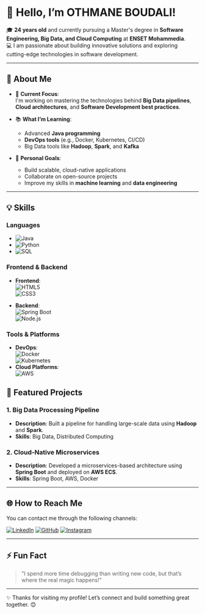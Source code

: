 # 👋 Hello, I’m OTHMANE BOUDALI!  

🎓 **24 years old** and currently pursuing a Master's degree in **Software Engineering, Big Data, and Cloud Computing** at **ENSET Mohammedia**.  
💻 I am passionate about building innovative solutions and exploring cutting-edge technologies in software development.  

---

## 🚀 About Me  

- 🎯 **Current Focus**:  
  I'm working on mastering the technologies behind **Big Data pipelines**, **Cloud architectures**, and **Software Development best practices**.  

- 📚 **What I’m Learning**:  
  - Advanced **Java programming**  
  - **DevOps tools** (e.g., Docker, Kubernetes, CI/CD)  
  - Big Data tools like **Hadoop**, **Spark**, and **Kafka**  

- 🌟 **Personal Goals**:  
  - Build scalable, cloud-native applications  
  - Collaborate on open-source projects  
  - Improve my skills in **machine learning** and **data engineering**  

---

## 💡 Skills  

### **Languages**  
- ![Java](https://img.shields.io/badge/Java-Expert-orange?style=flat-square&logo=java&logoColor=white)  
- ![Python](https://img.shields.io/badge/Python-Intermediate-blue?style=flat-square&logo=python&logoColor=white)  
- ![SQL](https://img.shields.io/badge/SQL-Advanced-yellow?style=flat-square&logo=postgresql&logoColor=white)  

### **Frontend & Backend**  
- **Frontend**:  
  ![HTML5](https://img.shields.io/badge/HTML5-Proficient-orange?style=flat-square&logo=html5&logoColor=white)  
  ![CSS3](https://img.shields.io/badge/CSS3-Proficient-blue?style=flat-square&logo=css3&logoColor=white)  

- **Backend**:  
  ![Spring Boot](https://img.shields.io/badge/Spring--Boot-Intermediate-brightgreen?style=flat-square&logo=spring&logoColor=white)  
  ![Node.js](https://img.shields.io/badge/Node.js-Beginner-lightgreen?style=flat-square&logo=node.js&logoColor=white)  

### **Tools & Platforms**  
- **DevOps**:  
  ![Docker](https://img.shields.io/badge/Docker-Intermediate-blue?style=flat-square&logo=docker&logoColor=white)  
  ![Kubernetes](https://img.shields.io/badge/Kubernetes-Beginner-skyblue?style=flat-square&logo=kubernetes&logoColor=white)  
- **Cloud Platforms**:  
  ![AWS](https://img.shields.io/badge/AWS-Beginner-orange?style=flat-square&logo=amazon-aws&logoColor=white)
  

## 🌟 Featured Projects  

### 1. **Big Data Processing Pipeline**  
- **Description**: Built a pipeline for handling large-scale data using **Hadoop** and **Spark**.  
- **Skills**: Big Data, Distributed Computing  

### 2. **Cloud-Native Microservices**  
- **Description**: Developed a microservices-based architecture using **Spring Boot** and deployed on **AWS ECS**.  
- **Skills**: Spring Boot, AWS, Docker  

---

## 🌐 How to Reach Me  

You can contact me through the following channels:


[![LinkedIn](https://img.shields.io/badge/LinkedIn-%230077B5.svg?&style=for-the-badge&logo=linkedin&logoColor=white)](https://www.linkedin.com/in/othmane-boudali-80344a21a )
[![GitHub](https://img.shields.io/badge/GitHub-%2312100E.svg?&style=for-the-badge&logo=github&logoColor=white)](https://github.com/OTH-BD)
[![Instagram](https://your-image-host/instagram-icon.png)](https://www.instagram.com/othmaneboudali)


---

## ⚡ Fun Fact  

> "I spend more time debugging than writing new code, but that’s where the real magic happens!"  

---

✨ Thanks for visiting my profile! Let’s connect and build something great together. 😊  
